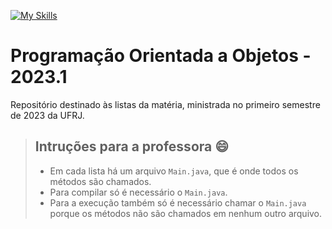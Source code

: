 [![My Skills](https://skills.thijs.gg/icons?i=java&theme=light)](https://skills.thijs.gg)  
# Programação Orientada a Objetos - 2023.1
Repositório destinado às listas da matéria, ministrada no primeiro semestre de 2023 da UFRJ.
> ## Intruções para a professora :smile:
> - Em cada lista há um arquivo `Main.java`, que é onde todos os métodos são chamados.
> - Para compilar só é necessário o `Main.java`.
> - Para a execução também só é necessário chamar o `Main.java` porque os métodos não são chamados em nenhum outro arquivo.
